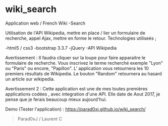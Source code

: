 # wiki_search

Application web / French Wiki -Search

Utilisation de l'API Wikipedia, mettre en place / lier un formulaire de recherche, appel Ajax, mettre en forme le retour.
Technologies utiliseés ;

-html5 / css3
-bootstrap 3.3.7
-jQuery
-API Wikipedia

Avertissement : Il faudra cliquer sur la loupe pour faire apparaitre le formulaire de recherche. Vous inscrivez le terme recherché exemple "Lyon" ou "Paris" ou encore, "Papillon". L' application vous retournera les 10 premiers résultats de Wikipedia. Le bouton "Random" retournera au hasard un article sur wikipedia.

Avertissement 2 : Cette application est une de mes toutes premières applications codées , avec integration d'une API. Elle date de Aout 2017, je pense que je ferais beaucoup mieux aujourd'hui.

Demo (Tester l'application) : https://parad0xj.github.io/wiki_search/

> Parad0xJ / Laurent C
